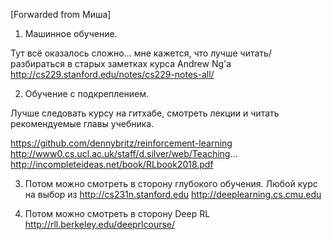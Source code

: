 [Forwarded from Миша]
1. Машинное обучение.

Тут всё оказалось сложно... мне кажется, что лучше читать/разбираться в старых заметках курса Andrew Ng'а http://cs229.stanford.edu/notes/cs229-notes-all/

2. Обучение с подкреплением.

Лучше следовать курсу на гитхабе, смотреть лекции и читать рекомендуемые главы учебника.

https://github.com/dennybritz/reinforcement-learning
http://www0.cs.ucl.ac.uk/staff/d.silver/web/Teaching...
http://incompleteideas.net/book/RLbook2018.pdf

3. Потом можно смотреть в сторону глубокого обучения. Любой курс на выбор из
http://cs231n.stanford.edu
http://deeplearning.cs.cmu.edu

4. Потом можно смотреть в сторону Deep RL
http://rll.berkeley.edu/deeprlcourse/